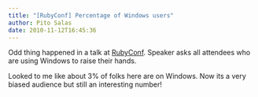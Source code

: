 ```yaml
---
title: "[RubyConf] Percentage of Windows users"
author: Pito Salas
date: 2010-11-12T16:45:36
---
```




Odd thing happened in a talk at [RubyConf](<http://www.rubyconf.org>). Speaker
asks all attendees who are using Windows to raise their hands.

Looked to me like about 3% of folks here are on Windows. Now its a very biased
audience but still an interesting number!


